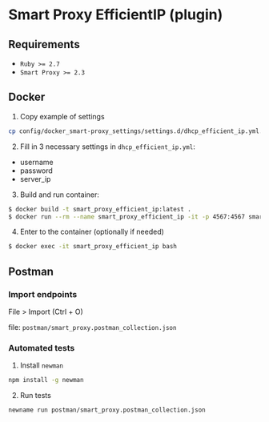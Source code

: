 # Smart Proxy EfficientIP (plugin)

## Requirements
- `Ruby >= 2.7`
- `Smart Proxy >= 2.3`

## Docker

1. Copy example of settings
```bash
cp config/docker_smart-proxy_settings/settings.d/dhcp_efficient_ip.yml.example config/docker_smart-proxy_settings/settings.d/dhcp_efficient_ip.yml
```
2. Fill in 3 necessary settings in `dhcp_efficient_ip.yml`:
- username
- password
- server_ip

3. Build and run container:

```bash
$ docker build -t smart_proxy_efficient_ip:latest .
$ docker run --rm --name smart_proxy_efficient_ip -it -p 4567:4567 smart_proxy_efficient_ip:latest
```

4. Enter to the container (optionally if needed)
```bash
$ docker exec -it smart_proxy_efficient_ip bash
```

## Postman

### Import endpoints
File > Import (Ctrl + O)

file: `postman/smart_proxy.postman_collection.json`

### Automated tests

1. Install `newman`
```bash
npm install -g newman
```
2. Run tests
```bash
newname run postman/smart_proxy.postman_collection.json
```
